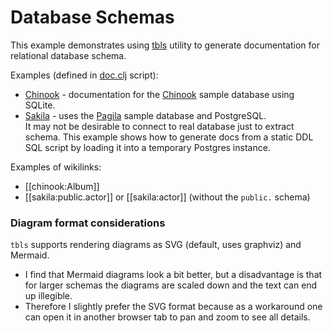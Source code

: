 # Database Schemas

This example demonstrates using [tbls](https://github.com/k1LoW/tbls) utility to generate documentation for relational database schema.

Examples (defined in [doc.clj](https://github.com/dundalek/dinodoc/blob/main/examples/dbschema/doc.clj) script):

- [Chinook](https://dinodoc.pages.dev/examples/dbschema/chinook/) - documentation for the [Chinook](https://github.com/lerocha/chinook-database) sample database using SQLite.
- [Sakila](https://dinodoc.pages.dev/examples/dbschema/sakila/) - uses the [Pagila](https://github.com/devrimgunduz/pagila) sample database and PostgreSQL.  
  It may not be desirable to connect to real database just to extract schema.
  This example shows how to generate docs from a static DDL SQL script by loading it into a temporary Postgres instance.

Examples of wikilinks:
- [[chinook:Album]]
- [[sakila:public.actor]] or [[sakila:actor]] (without the `public.` schema)

### Diagram format considerations

`tbls` supports rendering diagrams as SVG (default, uses graphviz) and Mermaid.

- I find that Mermaid diagrams look a bit better, but a disadvantage is that for larger schemas the diagrams are scaled down and the text can end up illegible.
- Therefore I slightly prefer the SVG format because as a workaround one can open it in another browser tab to pan and zoom to see all details.
